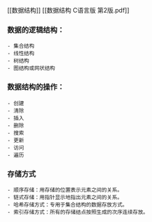 [[数据结构]] 
[[数据结构  C语言版  第2版.pdf]]
### 数据的逻辑结构：
	- 集合结构
	- 线性结构
	- 树结构
	- 图结构或网状结构
### 数据结构的操作：
	- 创建
	- 清除
	- 插入
	- 删除
	- 搜索
	- 更新
	- 访问
	- 遍历
### 存储方式
	- 顺序存储：用存储的位置表示元素之间的关系。
	- 链式存储：用指针显示地指出元素之间的关系。
	- 哈希存储方式：专用于集合结构的数据存放方式。
	- 索引存储方式：所有的存储结点按照生成的次序连续存放。
